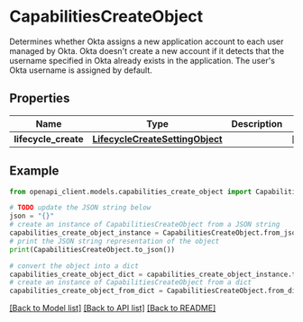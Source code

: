 # CapabilitiesCreateObject

Determines whether Okta assigns a new application account to each user managed by Okta.  Okta doesn't create a new account if it detects that the username specified in Okta already exists in the application. The user's Okta username is assigned by default. 

## Properties

Name | Type | Description | Notes
------------ | ------------- | ------------- | -------------
**lifecycle_create** | [**LifecycleCreateSettingObject**](LifecycleCreateSettingObject.md) |  | [optional] 

## Example

```python
from openapi_client.models.capabilities_create_object import CapabilitiesCreateObject

# TODO update the JSON string below
json = "{}"
# create an instance of CapabilitiesCreateObject from a JSON string
capabilities_create_object_instance = CapabilitiesCreateObject.from_json(json)
# print the JSON string representation of the object
print(CapabilitiesCreateObject.to_json())

# convert the object into a dict
capabilities_create_object_dict = capabilities_create_object_instance.to_dict()
# create an instance of CapabilitiesCreateObject from a dict
capabilities_create_object_from_dict = CapabilitiesCreateObject.from_dict(capabilities_create_object_dict)
```
[[Back to Model list]](../README.md#documentation-for-models) [[Back to API list]](../README.md#documentation-for-api-endpoints) [[Back to README]](../README.md)


